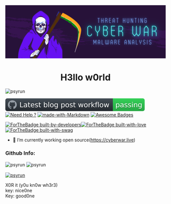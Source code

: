 <img src="https://github.com/psyrun/psyrun/blob/main/workflows/portfolio.png">

<h1 align="center">H3llo w0rld</h1>

<p align="left"> <img src="https://komarev.com/ghpvc/?username=psyrun" alt="psyrun" /> 


![Latest blog post workflow](https://github.com/psyrun/psyrun/blob/main/workflows/badge.svg) [![Need Help ?](https://img.shields.io/badge/Ask%20me-anything-1abc9c.svg)](https://GitHub.com/psyrun/psyrun)  [![made-with-Markdown](https://img.shields.io/badge/Made%20with-Markdown-1f425f.svg)](http://commonmark.org)  [![Awesome Badges](https://img.shields.io/badge/badges-awesome-green.svg)](https://github.com/psyrun/badges)

[![ForTheBadge built-by-developers](http://ForTheBadge.com/images/badges/built-by-developers.svg)](https://GitHub.com/psyrun/)[![ForTheBadge built-with-love](http://ForTheBadge.com/images/badges/built-with-love.svg)](https://GitHub.com/psyrun/)[![ForTheBadge built-with-swag](http://ForTheBadge.com/images/badges/built-with-swag.svg)](https://GitHub.com/psyrun/)

</p>

- 🔭 I’m currently working open source(https://cyberwar.live)



<!-- GIT-RECENT-ACTIVITY:START -->
<!-- GIT-RECENT-ACTIVITY:END -->


<!-- BLOG-POST-LIST:START -->
<!-- BLOG-POST-LIST:END -->



### Github Info:
<p><img align="center" src="https://github-readme-stats.vercel.app/api/top-langs/?username=psyrun&layout=compact&hide=html" alt="psyrun" />&nbsp;<img align="center" src="https://github-readme-stats.vercel.app/api?username=psyrun&show_icons=true" alt="psyrun" /></p>
<a href="https://twitter.com/parad0xch3f" target="blank"><img align="center" src="https://cdn.jsdelivr.net/npm/simple-icons@3.0.1/icons/twitter.svg" alt="psyrun" height="30" width="30" /></a>

X0R it (y0u kn0w wh3r3)<br>
key: nice0ne<br>
Key: good0ne
